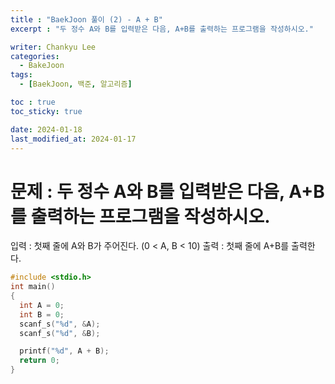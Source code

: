 ```yaml
---
title : "BaekJoon 풀이 (2) - A + B"
excerpt : "두 정수 A와 B를 입력받은 다음, A+B를 출력하는 프로그램을 작성하시오."

writer: Chankyu Lee
categories: 
  - BakeJoon
tags:   
  - [BaekJoon, 백준, 알고리즘]

toc : true 
toc_sticky: true

date: 2024-01-18
last_modified_at: 2024-01-17
---
```


# 문제 : 두 정수 A와 B를 입력받은 다음, A+B를 출력하는 프로그램을 작성하시오.
입력 : 첫째 줄에 A와 B가 주어진다. (0 < A, B < 10)
출력 : 첫째 줄에 A+B를 출력한다.
```cpp
#include <stdio.h>
int main()
{
  int A = 0;
  int B = 0;
  scanf_s("%d", &A);
  scanf_s("%d", &B);

  printf("%d", A + B);
  return 0;
}
```